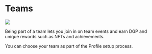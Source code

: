 # Teams

![](<../../.gitbook/assets/docs masthead (14).png>)

Being part of a team lets you join in on team events and earn DGP and unique rewards such as NFTs and achievements.

You can choose your team as part of the Profile setup process.
